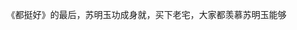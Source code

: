 
《都挺好》的最后，苏明玉功成身就，买下老宅，大家都羡慕苏明玉能够










<!--stackedit_data:
eyJoaXN0b3J5IjpbMjgzNTYzNDMzLDIwMzQxMTcwOTIsNDI4Mj
U0NDcyXX0=
-->